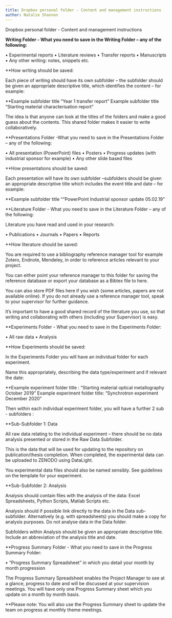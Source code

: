 ```yaml
---
title: Dropbox personal folder - Content and management instructions
author: Natalie Shannon
---
```

Dropbox personal folder - Content and management instructions

**Writing Folder - What you need to save in the Writing Folder – any of the following:**

•	Experimental reports
•	Literature reviews
•	Transfer reports
•	Manuscripts
•	Any other writing: notes, snippets etc.

**How writing should be saved: 

Each piece of writing should have its own subfolder – the subfolder should be given an appropriate descriptive title, which identifies the content – for example:

**Example subfolder title  “Year 1 transfer report” 
  Example subfolder title  “Starting material characterisation report”

The idea is that anyone can look at the titles of the folders and make a good guess about the contents. This shared folder makes it easier to write collaboratively.

**Presentations Folder -What you need to save in the Presentations Folder – any of the following:

•	All presentation (PowerPoint) files
•	Posters 
•	Progress updates (with industrial sponsor for example)
•	Any other slide based files 

**How presentations should be saved: 

Each presentation will have its own subfolder –subfolders should be given an appropriate descriptive title which includes the event title and date – for example:

**Example subfolder title  ““PowerPoint Industrial sponsor update 05.02.19” 


**Literature Folder - What you need to save in the Literature Folder – any of the following:

Literature you have read and used in your research:

•	Publications
•	Journals
•	Papers 
•	Reports

**How literature should be saved: 

You are required to use a bibliography reference manager tool for example Zotero, Endnote, Mendeley, in order to reference articles relevant to your project. 

You can either point your reference manager to this folder for saving the reference database or export your database as a Bibtex file to here.

You can also store PDF files here if you wish (some articles, papers are not available online).
If you do not already use a reference manager tool, speak to your supervisor for further guidance.

It’s important to have a good shared record of the literature you use, so that writing and collaborating with others (including your Supervisor) is easy.

**Experiments Folder - What you need to save in the Experiments Folder:

•	All raw data
•	Analysis

**How Experiments should be saved: 

In the Experiments Folder you will have an individual folder for each experiment.

Name this appropriately, describing the data type/experiment and if relevant the date:

**Example experiment folder title :  “Starting material optical metallography October 2019” 
  Example experiment folder title:   “Synchrotron experiment December 2020”
 
Then within each individual experiment folder, you will have a further 2 sub - subfolders :

**Sub-Subfolder 1: Data   

All raw data relating to the individual experiment – there should be no data analysis presented or stored in the Raw Data Subfolder.

This is the data that will be used for updating to the repository on publication/thesis completion.  When completed, the experimental data can be uploaded to ZENODO using DataLight.

You experimental data files should also be named sensibly. See guidelines on the template for your experiment.


**Sub-Subfolder 2: Analysis

Analysis should contain files with the analysis of the data: Excel Spreadsheets, Python Scripts, Matlab Scripts etc.
 
Analysis should if possible link directly to the data in the Data sub-subfolder. Alternatively (e.g. with spreadsheets) you should make a copy for analysis purposes. Do not analyse data in the Data folder.

Subfolders within Analysis should be given an appropriate descriptive title. Include an abbreviation of the analysis title and date.


**Progress Summary Folder - What you need to save in the Progress Summary Folder:

•	“Progress Summary Spreadsheet” in which you detail your month by month progression

The Progress Summary Spreadsheet enables the Project Manager to see at a glance, progress to date and will be discussed at your supervision meetings. You will have only one Progress Summary sheet which you update on a month by month basis.

**Please note: You will also use the Progress Summary sheet to update the team on progress at monthly theme meetings.  



